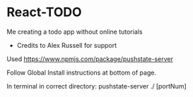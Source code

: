 # React-TODO 
Me creating a todo app without online tutorials

- Credits to Alex Russell for support



Used https://www.npmjs.com/package/pushstate-server 

Follow Global Install instructions at bottom of page. 

In terminal in correct directory: 
    pushstate-server ./ [portNum]
